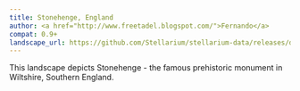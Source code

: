```yaml
---
title: Stonehenge, England
author: <a href="http://www.freetadel.blogspot.com/">Fernando</a>
compat: 0.9+
landscape_url: https://github.com/Stellarium/stellarium-data/releases/download/landscapes/stonehenge.zip
---
```

This landscape depicts Stonehenge - the famous prehistoric monument in Wiltshire, Southern England.